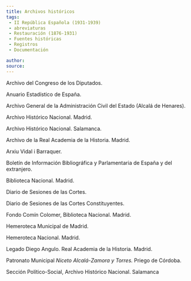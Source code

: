 ```yaml
---
title: Archivos históricos
tags: 
 - II República Española (1931-1939)
 - abreviaturas
 - Restauración (1876-1931)
 - Fuentes históricas
 - Registros
 - Documentación

author: 
source: 
---
```


Archivo del Congreso de los Diputados.

Anuario Estadístico de España.

Archivo General de la Administración Civil del Estado (Alcalá de Henares).

Archivo Histórico Nacional. Madrid.

Archivo Histórico Nacional. Salamanca.

Archivo de la Real Academia de la Historia. Madrid.

Arxiu Vidal i Barraquer.

Boletín de Información Bibliográfica y Parlamentaria de España y del extranjero.

Biblioteca Nacional. Madrid.

Diario de Sesiones de las Cortes.

Diario de Sesiones de las Cortes Constituyentes.

Fondo Comín Colomer, Biblioteca Nacional. Madrid.

Hemeroteca Municipal de Madrid.

Hemeroteca Nacional. Madrid.

Legado Diego Angulo. Real Academia de la Historia. Madrid.

Patronato Municipal _Niceto Alcalá-Zamora y Torres._ Priego de Córdoba.

Sección Político-Social, Archivo Histórico Nacional. Salamanca